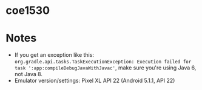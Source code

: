 # coe1530
# Notes
- If you get an exception like this: `org.gradle.api.tasks.TaskExecutionException: Execution failed for task ':app:compileDebugJavaWithJavac'`, make sure you're using Java 6, not Java 8.
- Emulator version/settings: Pixel XL API 22 (Android 5.1.1, API 22)
